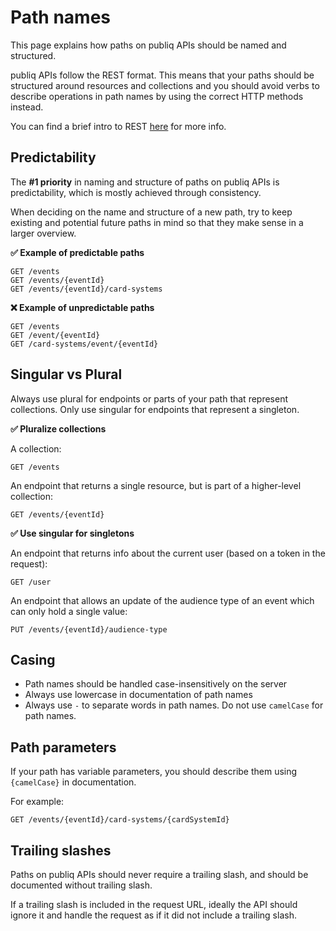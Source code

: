 # Path names

This page explains how paths on publiq APIs should be named and structured.

publiq APIs follow the REST format. This means that your paths should be structured around resources and collections and you should avoid verbs to describe operations in path names by using the correct HTTP methods instead.

You can find a brief intro to REST [here](https://www.infoq.com/articles/rest-introduction/) for more info.

## Predictability

The **#1 priority** in naming and structure of paths on publiq APIs is predictability, which is mostly achieved through consistency.

When deciding on the name and structure of a new path, try to keep existing and potential future paths in mind so that they make sense in a larger overview.

**✅ Example of predictable paths**

```
GET /events
GET /events/{eventId}
GET /events/{eventId}/card-systems
```

**❌ Example of unpredictable paths**

```
GET /events
GET /event/{eventId}
GET /card-systems/event/{eventId}
```

## Singular vs Plural

Always use plural for endpoints or parts of your path that represent collections. Only use singular for endpoints that represent a singleton.

**✅ Pluralize collections**

A collection:
```
GET /events
```

An endpoint that returns a single resource, but is part of a higher-level collection:
```
GET /events/{eventId} 
```

**✅ Use singular for singletons**

An endpoint that returns info about the current user (based on a token in the request):

```
GET /user
```

An endpoint that allows an update of the audience type of an event which can only hold a single value:
```
PUT /events/{eventId}/audience-type 
```

## Casing

- Path names should be handled case-insensitively on the server
- Always use lowercase in documentation of path names
- Always use `-` to separate words in path names. Do not use `camelCase` for path names.

## Path parameters

If your path has variable parameters, you should describe them using `{camelCase}` in documentation.

For example:

```
GET /events/{eventId}/card-systems/{cardSystemId}
```

## Trailing slashes

Paths on publiq APIs should never require a trailing slash, and should be documented without trailing slash.

If a trailing slash is included in the request URL, ideally the API should ignore it and handle the request as if it did not include a trailing slash.
